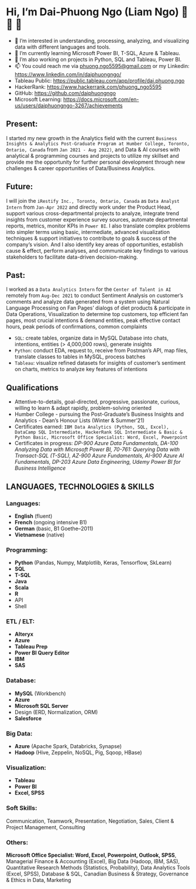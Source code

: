 # Hi, I’m Dai-Phuong Ngo (Liam Ngo) 👋 👋 👋 

- 👀 I’m interested in understanding, processing, analyzing, and visualizing data with different languages and tools.
- 🌱 I’m currently learning Microsoft Power BI, T-SQL, Azure & Tableau.
- 💞️ I’m also working on projects in Python, SQL and Tableau, Power BI.
- 📫 You could reach me via phuong.ngo5595@gmail.com or my Linkedin: https://www.linkedin.com/in/daiphuongngo/
- Tableau Public: https://public.tableau.com/app/profile/dai.phuong.ngo
- HackerRank: https://www.hackerrank.com/phuong_ngo5595
- GitHub: https://github.com/daiphuongngo
- Microsoft Learning: https://docs.microsoft.com/en-us/users/daiphuongngo-3267/achievements

## Present:

I started my new growth in the Analytics field with the current `Business Insights & Analytics Post-Graduate Program at Humber College, Toronto, Ontario, Canada` from `Jan 2021 - Aug 2022)`, and Data & AI courses with analytical & programming courses and projects to utilize my skillset and provide me the opportunity for further personal development through new challenges & career opportunities of Data/Business Analytics.

## Future:

I will join the `iRestify Inc., Toronto, Ontario, Canada` as `Data Analyst Intern` from `Jan-Apr 2022` and directly work under the Product Head, support various cross-departmental projects to analyze, integrate trend insights from customer experience survey sources, automate departmental reports, metrics, monitor KPIs in `Power BI`. I also translate complex problems into simpler terms using basic, intermediate, advanced visualization techniques & support initiatives to contribute to goals & success of the company’s vision. And I also identify key areas of opportunities, establish cause & effect, perform analyses, and communicate key findings to various stakeholders to facilitate data-driven decision-making.

## Past:

I worked as a `Data Analytics Intern` for the `Center of Talent in AI` remotely from `Aug-Dec 2021` to conduct Sentiment Analysis on customer’s comments and analyze data generated from a system using Natural Language Processing on Fan Pages’ dialogs of diet products & participate in Data Operations, Visualization to determine top customers, top efficient fan pages, most crucial intentions & demand entities, peak effective contact hours, peak periods of confirmations, common complaints
+ `SQL`: create tables, organize data in MySQL Database into chats, intentions, entities (> 4,000,000 rows), generate insights
+ `Python`: conduct EDA, request to, receive from Postman’s API, map files, translate classes to tables in MySQL, process batches
+ `Tableau`: visualize refined datasets for insights of customer’s sentiment on charts, metrics to analyze key features of intentions

## Qualifications
- Attentive-to-details, goal-directed, progressive, passionate, curious, willing to learn & adapt rapidly, problem-solving oriented
- Humber College - pursuing the Post-Graduate’s Business Insights and Analytics - Dean’s Honour Lists (Winter & Summer’21)
- Certificates earned: `IBM Data Analytics (Python, SQL, Excel), DataCamp SQL Intermediate, HackerRank SQL Intermediate & Basic & Python Basic, Microsoft Office Specialist: Word, Excel, Powerpoint`
- Certificates in progress: *DP-900 Azure Data Fundamentals, DA-100 Analyzing Data with Microsoft Power BI, 70-761: Querying Data with Transact-SQL (T-SQL), AZ-900 Azure Fundamentals, AI-900 Azure AI Fundamentals, DP-203 Azure Data Engineering, Udemy Power BI for Business Intelligence*

## LANGUAGES, TECHNOLOGIES & SKILLS

### Languages:

+ **English** (fluent)
+ **French** (ongoing intensive B1)
+ **German** (basic, B1 Goethe–2011)
+ **Vietnamese** (native)

### Programming:	

+ **Python** (Pandas, Numpy, Matplotlib, Keras, Tensorflow, SkLearn)
+ **SQL**
+ **T-SQL**
+ **Java**
+ **Scala**
+ **R**
+ API
+ Shell

### ETL / ELT:	

+ **Alteryx**
+ **Azure**
+ **Tableau Prep**
+ **Power BI Query Editor**
+ **IBM**
+ **SAS**

### Database:	

+ **MySQL** (Workbench)
+ **Azure**
+ **Microsoft SQL Server**
+ Design (ERD, Normalization, ORM)
+ **Salesforce** 

### Big Data:

+ **Azure** (Apache Spark, Databricks, Synapse)
+ **Hadoop** (Hive, Zeppelin, NoSQL, Pig, Sqoop, HBase)

### Visualization:

+ **Tableau**
+ **Power BI**
+ **Excel, SPSS**

### Soft Skills:	

Communication, Teamwork, Presentation, Negotiation, Sales, Client & Project Management, Consulting

### Others:	

**Microsoft Office Specialist: Word, Excel, Powerpoint, Outlook, SPSS**, Managerial Finance & Accounting (Excel), Big Data (Hadoop, IBM, SAS), Quantitative Research Methods (Statistics, Probability), Data Analytics Tools (Excel, SPSS), Database & SQL, Canadian Business & Strategy, Governance & Ethics in Data, Marketing 


